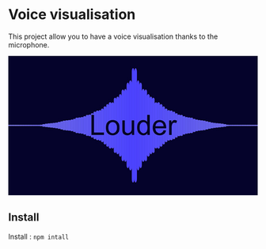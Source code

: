 # Voice visualisation

This project allow you to have a voice visualisation thanks to the microphone.

![](app/screen/audio-visualisation-1280.jpg)

## Install

Install :
`npm intall`

